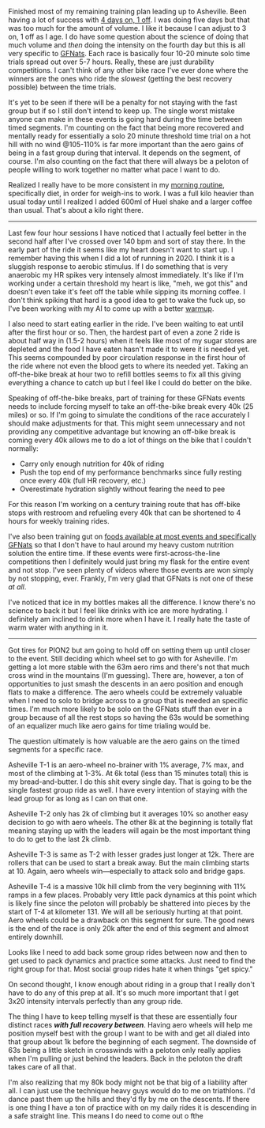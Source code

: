 Finished most of my remaining training plan leading up to Asheville. Been having a lot of success with [4 days on, 1 off](../Fitness/4%20days%20on,%201%20off.md). I was doing five days but that was too much for the amount of volume. I like it because I can adjust to 3 on, 1 off as I age. I do have some question about the science of doing that much volume and *then* doing the intensity on the fourth day but this is all very specific to [GFNats](../Fitness/GFNats%20winning%20strategy.md). Each race is basically four 10-20 minute solo time trials spread out over 5-7 hours. Really, these are just durability competitions. I can't think of any other bike race I've ever done where the winners are the ones who ride the *slowest* (getting the best recovery possible) between the time trials.

It's yet to be seen if there will be a penalty for not staying with the fast group but if so I still don't intend to keep up. The single worst mistake anyone can make in these events is going hard during the time between timed segments. I'm counting on the fact that being more recovered and mentally ready for essentially a solo 20 minute threshold time trial on a hot hill with no wind @105-110% is far more important than the aero gains of being in a fast group during that interval. It depends on the segment, of course. I'm also counting on the fact that there will always be a peloton of people willing to work together no matter what pace I want to do.

Realized I really have to be more consistent in my [morning routine](../Fitness/Morning%20routine.md), specifically diet, in order for weigh-ins to work. I was a full kilo heavier than usual today until I realized I added 600ml of Huel shake and a larger coffee than usual. That's about a kilo right there.

----

Last few four hour sessions I have noticed that I actually feel better in the second half after I've crossed over 140 bpm and sort of stay there. In the early part of the ride it seems like my heart doesn't want to start up. I remember having this when I did a lot of running in 2020. I think it is a sluggish response to aerobic stimulus. If I do something that is very anaerobic my HR spikes very intensely almost immediately. It's like if I'm working under a certain threshold my heart is like, "meh, we got this" and doesn't even take it's feet off the table while sipping its morning coffee. I don't think spiking that hard is a good idea to get to wake the fuck up, so I've been working with my AI to come up with a better [warmup](../Fitness/Warmup.md). 

I also need to start eating earlier in the ride. I've been waiting to eat until after the first hour or so. Then, the hardest part of even a zone 2 ride is about half way in (1.5-2 hours) when it feels like most of my sugar stores are depleted and the food I have eaten hasn't made it to were it is needed yet. This seems compounded by poor circulation response in the first hour of the ride where not even the blood gets to where its needed yet. Taking an off-the-bike break at hour two to refill bottles seems to fix all this giving everything a chance to catch up but I feel like I could do better on the bike.

Speaking of off-the-bike breaks, part of training for these GFNats events needs to include forcing myself to take an off-the-bike break every 40k (25 miles) or so. If I'm going to simulate the conditions of the race accurately I should make adjustments for that. This might seem unnecessary and not providing any competitive advantage but knowing an off-bike break is coming every 40k allows me to do a lot of things on the bike that I couldn't normally:

- Carry only enough nutrition for 40k of riding
- Push the top end of my performance benchmarks since fully resting once every 40k (full HR recovery, etc.)
- Overestimate hydration slightly without fearing the need to pee

For this reason I'm working on a century training route that has off-bike stops with restroom and refueling every 40k that can be shortened to 4 hours for weekly training rides.

I've also been training gut on [foods available at most events and specifically GFNats](../Fitness/GFNats%20race%20nutrition%20secret%20strategy.md) so that I don't have to haul around my heavy custom nutrition solution the entire time. If these events were first-across-the-line competitions then I definitely would just bring my flask for the entire event and not stop. I've seen plenty of videos where those events are won simply by not stopping, ever. Frankly, I'm very glad that GFNats is not one of these *at all*.

I've noticed that ice in my bottles makes all the difference. I know there's no science to back it but I feel like drinks with ice are more hydrating. I definitely am inclined to drink more when I have it. I really hate the taste of warm water with anything in it.

----

Got tires for PION2 but am going to hold off on setting them up until closer to the event. Still deciding which wheel set to go with for Asheville. I'm getting a lot more stable with the 63m aero rims and there's not that much cross wind in the mountains (I'm guessing). There are, however, a ton of opportunities to just smash the descents in an aero position and enough flats to make a difference. The aero wheels could be extremely valuable when I need to solo to bridge across to a group that is needed an specific times. I'm much more likely to be solo on the GFNats stuff than ever in a group because of all the rest stops so having the 63s would be something of an equalizer much like aero gains for time trialing would be.

The question ultimately is how valuable are the aero gains on the timed segments for a specific race. 

Asheville T-1 is an aero-wheel no-brainer with 1% average, 7% max, and most of the climbing at 1-3%. At 6k total (less than 15 minutes total) this is my bread-and-butter. I do this shit every single day. That is going to be the single fastest group ride as well. I have every intention of staying with the lead group for as long as I can on that one.

Asheville T-2 only has 2k of climbing but it averages 10% so another easy decision to go with aero wheels. The other 8k at the beginning is totally flat meaning staying up with the leaders will again be the most important thing to do to get to the last 2k climb.

Asheville T-3 is same as T-2 with lesser grades just longer at 12k. There are rollers that can be used to start a break away. But the main climbing starts at 10. Again, aero wheels win—especially to attack solo and bridge gaps.

Asheville T-4 is a massive 10k hill climb from the very beginning with 11% ramps in a few places. Probably very little pack dynamics at this point which is likely fine since the peloton will probably be shattered into pieces by the start of T-4 at kilometer 131. We will all be seriously hurting at that point. Aero wheels could be a drawback on this segment for sure. The good news is the end of the race is only 20k after the end of this segment and almost entirely downhill.

Looks like I need to add back some group rides between now and then to get used to pack dynamics and practice some attacks. Just need to find the right group for that. Most social group rides hate it when things "get spicy."

On second thought, I know enough about riding in a group that I really don't have to do any of this prep at all. It's so much more important that I get 3x20 intensity intervals perfectly than any group ride.

The thing I have to keep telling myself is that these are essentially four distinct races ***with full recovery between***. Having aero wheels will help me position myself best with the group I want to be with and get all dialed into that group about 1k before the beginning of each segment. The downside of 63s being a little sketch in crosswinds with a peloton only really applies when I'm pulling or just behind the leaders. Back in the peloton the draft takes care of all that.

I'm also realizing that my 80k body might not be that big of a liability after all. I can just use the technique heavy guys would do to me on triathlons. I'd dance past them up the hills and they'd fly by me on the descents. If there is one thing I have a ton of practice with on my daily rides it is descending in a safe straight line. This means I do need to come out o fthe 